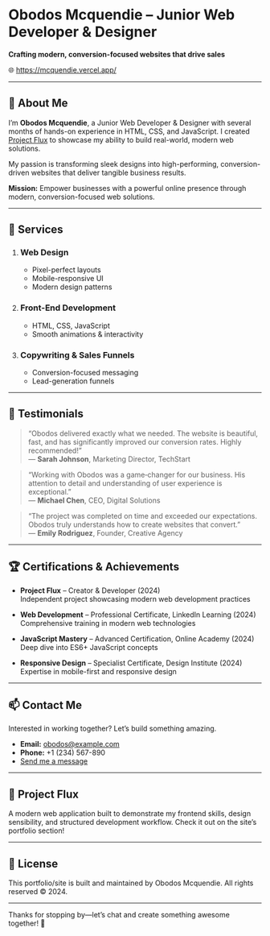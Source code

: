 # Obodos Mcquendie – Junior Web Developer & Designer

**Crafting modern, conversion-focused websites that drive sales**

🌐 https://mcquendie.vercel.app/

---

## 👋 About Me

I’m **Obodos Mcquendie**, a Junior Web Developer & Designer with several months of hands-on experience in HTML, CSS, and JavaScript. I created [Project Flux](#project-flux) to showcase my ability to build real-world, modern web solutions.

My passion is transforming sleek designs into high-performing, conversion-driven websites that deliver tangible business results.

**Mission:** Empower businesses with a powerful online presence through modern, conversion-focused web solutions.

---

## 💼 Services

1. ### Web Design  
   - Pixel-perfect layouts  
   - Mobile-responsive UI  
   - Modern design patterns

2. ### Front-End Development  
   - HTML, CSS, JavaScript  
   - Smooth animations & interactivity

3. ### Copywriting & Sales Funnels  
   - Conversion-focused messaging  
   - Lead-generation funnels

---

## 💬 Testimonials

> “Obodos delivered exactly what we needed. The website is beautiful, fast, and has significantly improved our conversion rates. Highly recommended!”  
> — **Sarah Johnson**, Marketing Director, TechStart

> “Working with Obodos was a game‑changer for our business. His attention to detail and understanding of user experience is exceptional.”  
> — **Michael Chen**, CEO, Digital Solutions

> “The project was completed on time and exceeded our expectations. Obodos truly understands how to create websites that convert.”  
> — **Emily Rodriguez**, Founder, Creative Agency

---

## 🏆 Certifications & Achievements

- **Project Flux** – Creator & Developer (2024)  
  Independent project showcasing modern web development practices

- **Web Development** – Professional Certificate, LinkedIn Learning (2024)  
  Comprehensive training in modern web technologies

- **JavaScript Mastery** – Advanced Certification, Online Academy (2024)  
  Deep dive into ES6+ JavaScript concepts

- **Responsive Design** – Specialist Certificate, Design Institute (2024)  
  Expertise in mobile-first and responsive design

---

## 📫 Contact Me

Interested in working together? Let’s build something amazing.

- **Email:** obodos@example.com  
- **Phone:** +1 (234) 567-890  
- [Send me a message](https://mcquendie.vercel.app/#contact)

---

## 🔗 Project Flux

A modern web application built to demonstrate my frontend skills, design sensibility, and structured development workflow. Check it out on the site’s portfolio section!

---

## 📄 License

This portfolio/site is built and maintained by Obodos Mcquendie. All rights reserved © 2024.

---

Thanks for stopping by—let’s chat and create something awesome together! 🚀
